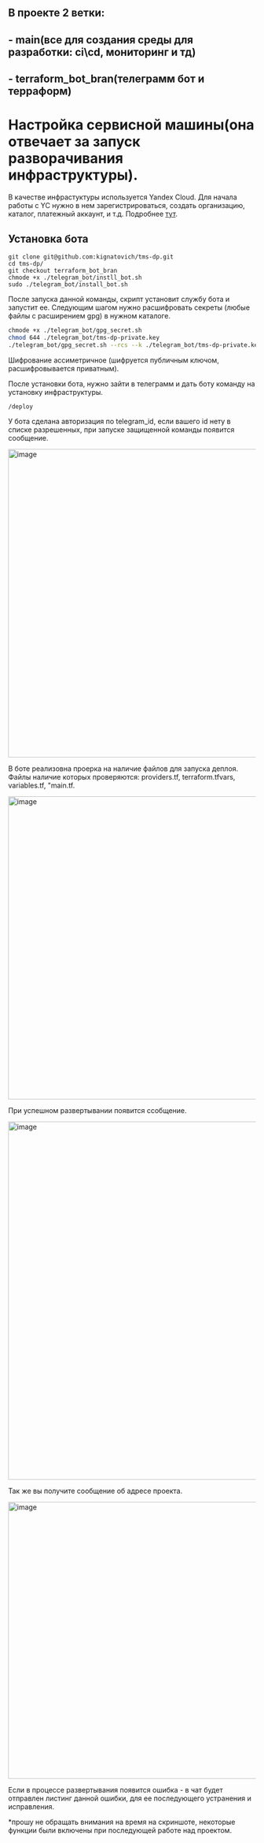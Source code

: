 ## В проекте 2 ветки: 
## - main(все для создания среды для разработки: ci\cd, мониторинг и тд)
## - terraform_bot_bran(телеграмм бот и терраформ)

# Настройка сервисной машины(она отвечает за запуск разворачивания инфраструктуры).
В качестве инфрастуктуры используется Yandex Cloud.
Для начала работы с YC нужно в нем зарегистрироваться, создать организацию, каталог, платежный аккаунт, и т.д.
Подробнее [тут](https://cloud.yandex.ru/docs/getting-started/).

## Установка бота
```shell
git clone git@github.com:kignatovich/tms-dp.git
cd tms-dp/
git checkout terraform_bot_bran
chmode +x ./telegram_bot/instll_bot.sh
sudo ./telegram_bot/install_bot.sh
```
После запуска данной команды, скрипт установит службу бота и запустит ее. 
Cледующим шагом нужно расшифровать секреты (любые файлы с расширением gpg) в нужном каталоге.
```bash
chmode +x ./telegram_bot/gpg_secret.sh
chmod 644 ./telegram_bot/tms-dp-private.key
./telegram_bot/gpg_secret.sh --rcs --k ./telegram_bot/tms-dp-private.key ./telegram_bot/terraform/create_infra/
```
Шифрование ассиметричное (шифруется публичным ключом, расшифровывается приватным).

После установки бота, нужно зайти в телеграмм и дать боту команду на установку инфраструктуры.
```bash
/deploy
```

У бота сделана авторизация по telegram_id, если вашего id нету в списке разрешенных, при запуске защищенной команды появится сообщение.

<img width="626" alt="image" src="https://github.com/kignatovich/tms-dp/assets/110161538/c8f31e89-0866-4b84-a54a-3f14b71d0e59">


В боте реализовна проерка на наличие файлов для запуска деплоя.
Файлы наличие которых проверяются: providers.tf, terraform.tfvars, variables.tf, "main.tf.


<img width="615" alt="image" src="https://github.com/kignatovich/tms-dp/assets/110161538/905ee2cf-06ff-4f5e-b489-e969b2e66391">

При успешном развертывании появится ссобщение.

<img width="727" alt="image" src="https://github.com/kignatovich/tms-dp/assets/110161538/d7835e6f-7c87-483a-befd-56603cfd4313">

Так же вы получите сообщение об адресе проекта.

<img width="562" alt="image" src="https://github.com/kignatovich/tms-dp/assets/110161538/1ca3a129-7b13-4d5f-a7cb-ad9999f3ffbb">

Если в процессе развертывания появится ошибка - в чат будет отправлен листинг данной ошибки, для ее последующего устранения и исправления.

*прошу не обращать внимания на время на скриншоте, некоторые функции были включены при последующей работе над проектом.


